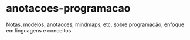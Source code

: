 # anotacoes-programacao
Notas, modelos, anotacoes, mindmaps, etc. sobre programação, enfoque em linguagens e conceitos
